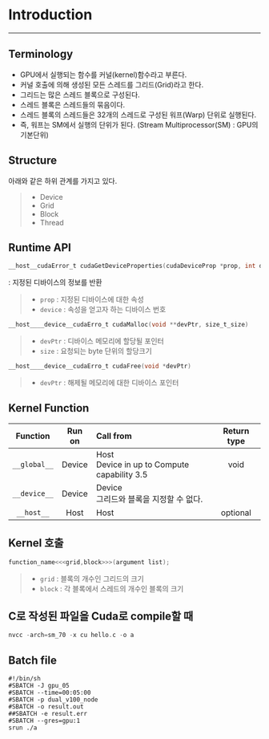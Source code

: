 # Introduction
---

## Terminology
- GPU에서 실행되는 함수를 커널(kernel)함수라고 부른다.
- 커널 호출에 의해 생성된 모든 스레드를 그리드(Grid)라고 한다.
- 그리드는 많은 스레드 블록으로 구성된다.
- 스레드 블록은 스레드들의 묶음이다.
- 스레드 블록의 스레드들은 32개의 스레드로 구성된 워프(Warp) 단위로 실행된다.
- 즉, 워프는 SM에서 실행의 단위가 된다. (Stream Multiprocessor(SM) : GPU의 기본단위)

## Structure
아래와 같은 하위 관계를 가지고 있다.
> - Device
> - Grid
> - Block
> - Thread

## Runtime API
```c
__host__cudaError_t cudaGetDeviceProperties(cudaDeviceProp *prop, int device)
```
 : 지정된 디바이스의 정보를 반환

> - `prop` : 지정된 디바이스에 대한 속성
> - `device` : 속성을 얻고자 하는 디바이스 번호

```c
__host____device__cudaErro_t cudaMalloc(void **devPtr, size_t_size)
```
> - `devPtr` :  디바이스 메모리에 할당될 포인터
> - `size` : 요청되는 byte 단위의 할당크기

```c
__host____device__cudaErro_t cudaFree(void *devPtr)
```
> - `devPtr` : 해제될 메모리에 대한 디바이스 포인터

## Kernel Function
Function | Run on | Call from| Return type
:-:|:-:|:-|:-:
`__global__` | Device | Host <br> Device in up to Compute capability 3.5 | void
`__device__` | Device | Device <br> 그리드와 블록을 지정할 수 없다. |
`__host__` | Host | Host | optional

## Kernel 호출
```c
function_name<<<grid,block>>>(argument list);
```
> - `grid` : 블록의 개수인 그리드의 크기
> - `block` : 각 블록에서 스레드의 개수인 블록의 크기


## C로 작성된 파일을 Cuda로 compile할 때
```c
nvcc -arch=sm_70 -x cu hello.c -o a
```

## Batch file
```batch
#!/bin/sh
#SBATCH -J gpu_05
#SBATCH --time=00:05:00
#SBATCH -p dual_v100_node
#SBATCH -o result.out
##SBATCH -e result.err
#SBATCH --gres=gpu:1
srun ./a
```
